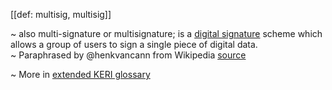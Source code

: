 [[def: multisig, multisig]]

~ also multi-signature or multisignature; is a [digital signature](https://en.wikipedia.org/wiki/Digital_signature) scheme which allows a group of users to sign a single piece of digital data.  
~ Paraphrased by @henkvancann from Wikipedia [source](https://en.wikipedia.org/wiki/Multisignature)

~ More in <a href="https://weboftrust.github.io/WOT-terms/docs/glossary/multisig">extended KERI glossary</a>
